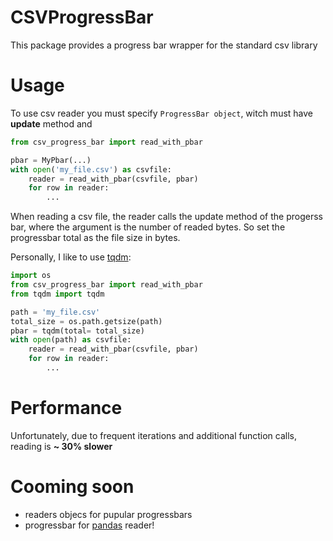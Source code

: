 # CSVProgressBar

This package provides a progress bar wrapper for the standard csv library

# Usage

To use csv reader you must specify  `ProgressBar object`, witch must have **update** method and 

```python
from csv_progress_bar import read_with_pbar

pbar = MyPbar(...) 
with open('my_file.csv') as csvfile:
    reader = read_with_pbar(csvfile, pbar)
    for row in reader:
        ...
```
When reading a csv file, the reader calls the update method of the progerss bar, where the argument is the number of readed bytes. So set the progressbar total as the file size in bytes.

Personally, I like to use [tqdm](https://github.com/tqdm/tqdm):

```python
import os
from csv_progress_bar import read_with_pbar
from tqdm import tqdm

path = 'my_file.csv'
total_size = os.path.getsize(path)
pbar = tqdm(total= total_size)
with open(path) as csvfile:
    reader = read_with_pbar(csvfile, pbar)
    for row in reader:
        ...
```

# Performance

Unfortunately, due to frequent iterations and additional function calls, reading is **~ 30% slower**

# Cooming soon

- readers objecs for pupular progressbars
- progressbar for [pandas](https://github.com/pandas-dev/pandas) reader!